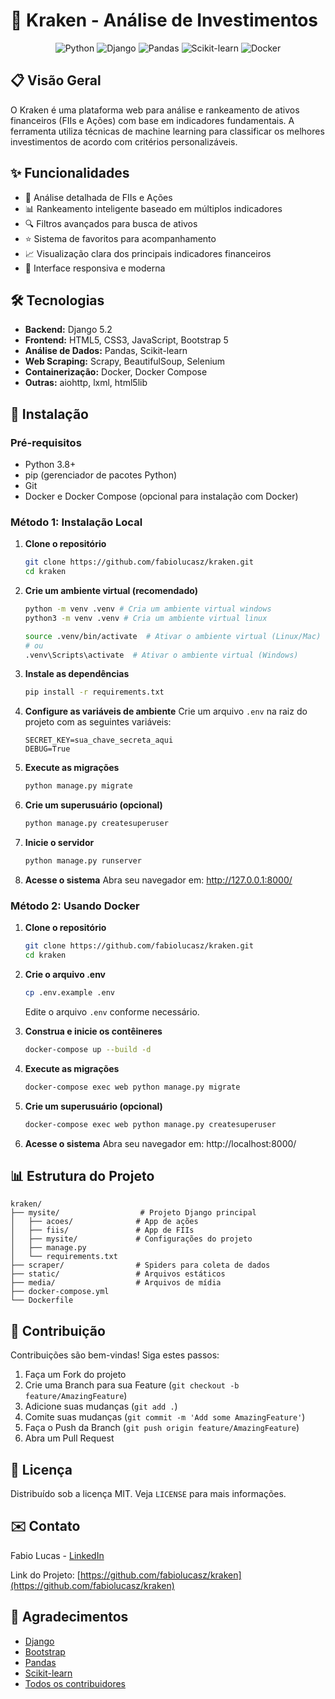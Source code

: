# 🏦 Kraken - Análise de Investimentos

<div align="center">
  <img src="https://img.shields.io/badge/Python-3.8+-blue?style=for-the-badge&logo=python&logoColor=white" alt="Python">
  <img src="https://img.shields.io/badge/Django-5.2-092E20?style=for-the-badge&logo=django&logoColor=white" alt="Django">
  <img src="https://img.shields.io/badge/Pandas-2.3-150458?style=for-the-badge&logo=pandas&logoColor=white" alt="Pandas">
  <img src="https://img.shields.io/badge/Scikit--learn-1.7.0-F7931E?style=for-the-badge&logo=scikit-learn&logoColor=white" alt="Scikit-learn">
  <img src="https://img.shields.io/badge/Docker-2496ED?style=for-the-badge&logo=docker&logoColor=white" alt="Docker">
</div>

## 📋 Visão Geral

O Kraken é uma plataforma web para análise e rankeamento de ativos financeiros (FIIs e Ações) com base em indicadores fundamentais. A ferramenta utiliza técnicas de machine learning para classificar os melhores investimentos de acordo com critérios personalizáveis.

## ✨ Funcionalidades

- 🏦 Análise detalhada de FIIs e Ações
- 📊 Rankeamento inteligente baseado em múltiplos indicadores
- 🔍 Filtros avançados para busca de ativos
- ⭐ Sistema de favoritos para acompanhamento
- 📈 Visualização clara dos principais indicadores financeiros
- 🚀 Interface responsiva e moderna

## 🛠️ Tecnologias

- **Backend:** Django 5.2
- **Frontend:** HTML5, CSS3, JavaScript, Bootstrap 5
- **Análise de Dados:** Pandas, Scikit-learn
- **Web Scraping:** Scrapy, BeautifulSoup, Selenium
- **Containerização:** Docker, Docker Compose
- **Outras:** aiohttp, lxml, html5lib

## 🚀 Instalação

### Pré-requisitos

- Python 3.8+
- pip (gerenciador de pacotes Python)
- Git
- Docker e Docker Compose (opcional para instalação com Docker)

### Método 1: Instalação Local

1. **Clone o repositório**
   ```bash
   git clone https://github.com/fabiolucasz/kraken.git
   cd kraken
   ```

2. **Crie um ambiente virtual (recomendado)**
   ```bash
   python -m venv .venv # Cria um ambiente virtual windows
   python3 -m venv .venv # Cria um ambiente virtual linux

   source .venv/bin/activate  # Ativar o ambiente virtual (Linux/Mac)
   # ou
   .venv\Scripts\activate  # Ativar o ambiente virtual (Windows)
   ```

3. **Instale as dependências**
   ```bash
   pip install -r requirements.txt
   ```

4. **Configure as variáveis de ambiente**
   Crie um arquivo `.env` na raiz do projeto com as seguintes variáveis:
   ```
   SECRET_KEY=sua_chave_secreta_aqui
   DEBUG=True
   ```

5. **Execute as migrações**
   ```bash
   python manage.py migrate
   ```

6. **Crie um superusuário (opcional)**
   ```bash
   python manage.py createsuperuser
   ```

7. **Inicie o servidor**
   ```bash
   python manage.py runserver
   ```

8. **Acesse o sistema**
   Abra seu navegador em: http://127.0.0.1:8000/

### Método 2: Usando Docker

1. **Clone o repositório**
   ```bash
   git clone https://github.com/fabiolucasz/kraken.git
   cd kraken
   ```

2. **Crie o arquivo .env**
   ```bash
   cp .env.example .env
   ```
   Edite o arquivo `.env` conforme necessário.

3. **Construa e inicie os contêineres**
   ```bash
   docker-compose up --build -d
   ```

4. **Execute as migrações**
   ```bash
   docker-compose exec web python manage.py migrate
   ```

5. **Crie um superusuário (opcional)**
   ```bash
   docker-compose exec web python manage.py createsuperuser
   ```

6. **Acesse o sistema**
   Abra seu navegador em: http://localhost:8000/

## 📊 Estrutura do Projeto

```
kraken/
├── mysite/                  # Projeto Django principal
│   ├── acoes/              # App de ações
│   ├── fiis/               # App de FIIs
│   ├── mysite/             # Configurações do projeto
│   ├── manage.py
│   └── requirements.txt
├── scraper/                # Spiders para coleta de dados
├── static/                 # Arquivos estáticos
├── media/                  # Arquivos de mídia
├── docker-compose.yml
└── Dockerfile
```

## 🤝 Contribuição

Contribuições são bem-vindas! Siga estes passos:

1. Faça um Fork do projeto
2. Crie uma Branch para sua Feature (`git checkout -b feature/AmazingFeature`)
3. Adicione suas mudanças (`git add .`)
4. Comite suas mudanças (`git commit -m 'Add some AmazingFeature'`)
5. Faça o Push da Branch (`git push origin feature/AmazingFeature`)
6. Abra um Pull Request

## 📄 Licença

Distribuído sob a licença MIT. Veja `LICENSE` para mais informações.

## ✉️ Contato

Fabio Lucas - [LinkedIn](https://www.linkedin.com/in/fabiolucamz/)

Link do Projeto: [https://github.com/fabiolucasz/kraken](https://github.com/fabiolucasz/kraken)

## 📌 Agradecimentos

- [Django](https://www.djangoproject.com/)
- [Bootstrap](https://getbootstrap.com/)
- [Pandas](https://pandas.pydata.org/)
- [Scikit-learn](https://scikit-learn.org/)
- [Todos os contribuidores](../../contributors)